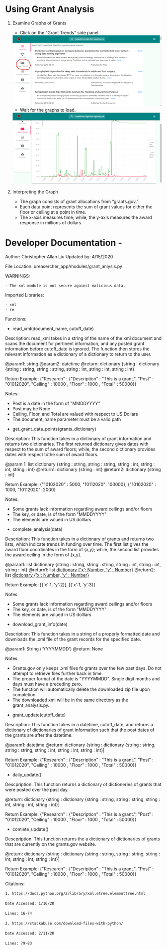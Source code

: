# Using Grant Analysis

1. Examine Graphs of Grants
    * Click on the “Grant Trends” side panel.
    
    <img src="images/grants1.png" />
    
    * Wait for the graphs to load.
    
    <img src="images/grants2.png" />
    
2. Interpreting the Graph
    * The graph consists of grant allocations from “grants.gov.”
    * Each data point represents the sum of grant values for either the floor or ceiling at a point in time.
    * The x-axis measures time; while, the y-axis measures the award response in millions of dollars.

# Developer Documentation -

Author: Christopher Allan Liu
Updated by: 4/15/2020


File Location: ureasercher_app/modules/grant_anlysis.py


WARNINGS:

	- The xml module is not secure against malicious data.


Imported Libraries:

	- xml
	- re


Functions:



+ read_xml(document_name, cutoff_date)

Description: read_xml takes in a string of the name of the xml document and scans the document for pertinent information, and any posted grant information before cutoff_date is ignored. The function then stores the relevant information as a dictionary of a dictionary to return to the user.

@param1: string
@param2: datetime
@return: dictionary {string : dictionary {string : string, string : string, string : int, string : int, string : int}

Return Example: {"Research" : {"Description" : "This is a grant.", "Post" : "01012020", "Ceiling" : 10000 , "Floor" : 1000 , "Total" : 50000}}

Notes:
- Post is a date in the form of "MMDDYYYY"
- Post may be None
- Ceiling, Floor, and Total are valued with respect to US Dollars
- The document_name parameter must be a valid path



+ get_grant_data_points(grants_dictionary)

Description: This function takes in a dictionary of grant information and returns two dictionaries. The first returned dictionary gives dates with respect to the sum of award floors; while, the second dictionary provides dates with respect tothe sum of award floors.

@param 1: list dictionary {string : string, string : string, string : int, string : int, string : int}
@return1: dictionary {string : int}
@return2: dictionary {string : int}

Return Example: {"10102020" : 5000, "10112020": 100000}, {"10102020" : 1000, "10112020": 2000}

Notes:
- Some grants lack information regarding award ceilings and/or floors
- The key, or date, is of the form "MMDDYYYY"
- The elements are valued in US dolllars



+ complete_analysis(data)

Description: This function takes in a dictionary of grants and returns two lists,
which indicate trends in funding over time.  The first list gives the award
floor coordinates in the form of {x,y}; while, the second list provides 
the award ceiling in the form of {x,y}.

@param1: list dictionary {string : string, string : string, string : int, string : int, string : int}
@return1: list [dictionary {'x': Number, 'y' : Number}](floor)
@return2: list [dictionary {'x': Number, 'y' : Number}](ceiling)

Return Example: [{'x':1, 'y':2}], [{'x':1, 'y':3}]

Notes
- Some grants lack information regarding award ceilings and/or floors
- The key, or date, is of the form "MMDDYYYY"
- The elements are valued in US dolllars



+ download_grant_info(date)

Description: This function takes in a string of a properly formatted date
and downloads the .xml file of the grant records for the specified date.

@param1: String ('YYYYMMDD')
@return: None

Notes
- Grants.gov only keeps .xml files fo grants over the few past days. Do not attempt to  retrieve files
further back in time.
- The proper format of the date is "YYYYMMDD".  Single digit months and days must have a preceding zero.
- The function will automatically delete the downloaded zip file upon completion.
- The downloaded xml will be in the same directory as the grant_analysis.py.




+ grant_update(cutoff_date)

Description: This function takes in a datetime, cutoff_date, and returns a dictionary of dictionaries
of grant information such that the post dates of the grants are after the datetime.

@param1: datetime
@return: dictionary {string : dictionary {string : string, string : string, string : int, string : int, string : int}]

Return Example: {"Research" : {"Description" : "This is a grant.", "Post" : "01012020", "Ceiling" : 10000 , "Floor" : 1000 , "Total" : 50000}}



+ daily_update()

Descpription: This function returns a dictionary of dictioneries of grants that 
were posted over the past day.

@return: dictionary {string : dictionary {string : string, string : string, string : int, string : int, string : int}]

Return Example: {"Research" : {"Description" : "This is a grant.", "Post" : "01012020", "Ceiling" : 10000 , "Floor" : 1000 , "Total" : 50000}}



+ comlete_update()

Descpription: This function returns the a dictionary of dictionaries of grants
that are currently on the grants.gov website.

@return: dictionary {string : dictionary {string : string, string : string, string : int, string : int, string : int}]

Return Example: {"Research" : {"Description" : "This is a grant.", "Post" : "01012020", "Ceiling" : 10000 , "Floor" : 1000 , "Total" : 50000}}


Citations:

 	1. https://docs.python.org/2/library/xml.etree.elementtree.html

    Date Accessed: 1/16/20

    Lines: 16-74

    2. https://stackabuse.com/download-files-with-python/

	Date Accessed: 2/11/20

	Lines: 79-83